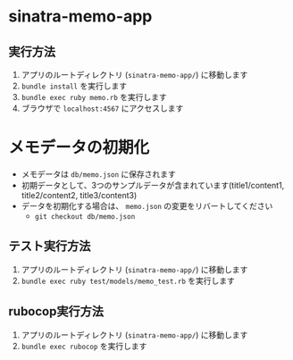 # sinatra-memo-app

## 実行方法

1. アプリのルートディレクトリ (`sinatra-memo-app/`) に移動します
1. `bundle install` を実行します
1. `bundle exec ruby memo.rb` を実行します
1. ブラウザで `localhost:4567` にアクセスします

# メモデータの初期化

- メモデータは `db/memo.json` に保存されます
- 初期データとして、3つのサンプルデータが含まれています(title1/content1, title2/content2, title3/content3)
- データを初期化する場合は、 `memo.json` の変更をリバートしてください
  - `git checkout db/memo.json`
## テスト実行方法

1. アプリのルートディレクトリ (`sinatra-memo-app/`) に移動します
1. `bundle exec ruby test/models/memo_test.rb` を実行します

## rubocop実行方法

1. アプリのルートディレクトリ (`sinatra-memo-app/`) に移動します
1. `bundle exec rubocop` を実行します
